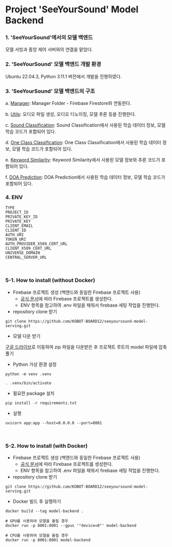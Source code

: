 # Project 'SeeYourSound' Model Backend

### 1. 'SeeYourSound'에서의 모델 백엔드

모델 서빙과 중앙 제어 서버와의 연결을 맡았다.
<br>

### 2. 'SeeYourSound' 모델 백엔드 개발 환경

Ubuntu 22.04.3, Python 3.11.1 버전에서 개발을 진행하였다.
<br>

### 3. 'SeeYourSound' 모델 백엔드의 구조

a. [Manager](https://github.com/KOBOT-BOARD12/seeyoursound-model-serving/blob/develop/manager/firebase_manager.py): Manager Folder - Firebase Firestore와 연동한다.

b. [Utils](https://github.com/KOBOT-BOARD12/seeyoursound-model-serving/tree/develop/utils): 오디오 파일 생성, 오디오 디노이징, 모델 추론 등을 진행한다.

c. [Sound Classification](https://github.com/KOBOT-BOARD12/seeyoursound-model-serving/tree/develop/sound_classification): Sound Classification에서 사용된 학습 데이터 정보, 모델 학습 코드가 포함되어 있다.

d. [One Class Classification](https://github.com/KOBOT-BOARD12/seeyoursound-model-serving/tree/develop/sound_classification): One Class Classification에서 사용된 학습 데이터 정보, 모델 학습 코드가 포함되어 있다.

e. [Keyword Similarity](https://github.com/KOBOT-BOARD12/seeyoursound-model-serving/tree/develop/keyword_similarity): Keyword Similarity에서 사용된 모델 정보와 추론 코드가 포함되어 있다.

f. [DOA Prediction](https://github.com/KOBOT-BOARD12/seeyoursound-model-serving/tree/develop/DOA_Prediction): DOA Prediction에서 사용된 학습 데이터 정보, 모델 학습 코드가 포함되어 있다.

### 4. ENV

```
TYPE
PROJECT_ID
PRIVATE_KEY_ID
PRIVATE_KEY
CLIENT_EMAIL
CLIENT_ID
AUTH_URI
TOKEN_URI
AUTH_PROVIDER_X509_CERT_URL
CLIENT_X509_CERT_URL
UNIVERSE_DOMAIN
CENTRAL_SERVER_URL
```

<br>

### 5-1. How to install (without Docker)

- Firebase 프로젝트 생성 (백앤드와 동일한 Firebase 프로젝트 사용)
  - [공식 문서](https://firebase.google.com/)에 따라 Firebase 프로젝트를 생성한다.
  - ENV 항목을 참고하여 .env 파일을 채워서 firebase 세팅 작업을 진행한다.
- repository clone 받기

```shell
git clone https://github.com/KOBOT-BOARD12/seeyoursound-model-serving.git
```

- 모델 다운 받기

[구글 드라이브](https://drive.google.com/file/d/1KC4cleo_hQfop0Anw3zvXsy25BCl4tI6/view?usp=sharing)로 이동하여 zip 파일을 다운받은 후 프로젝트 루트의 model 파일에 압축 풀기

- Python 가상 환경 설정

```shell
python -m venv .venv
```

```shell
. .venv/bin/activate
```

- 필요한 package 설치

```shell
pip install -r requirements.txt
```

- 실행

```shell
uvicorn app:app --host=0.0.0.0 --port=8001
```

<br>

### 5-2. How to install (with Docker)

- Firebase 프로젝트 생성 (백앤드와 동일한 Firebase 프로젝트 사용)
  - [공식 문서](https://firebase.google.com/)에 따라 Firebase 프로젝트를 생성한다.
  - ENV 항목을 참고하여 .env 파일을 채워서 firebase 세팅 작업을 진행한다.
- repository clone 받기

```shell
git clone https://github.com/KOBOT-BOARD12/seeyoursound-model-serving.git
```

- Docker 빌드 후 실행하기

```shell
docker build --tag model-backend .
```

```shell
# GPU를 사용하여 모델을 돌릴 경우
docker run -p 8001:8001 --gpus '"device=0"' model-backend

# CPU를 사용하여 모델을 돌릴 경우
docker run -p 8001:8001 model-backend
```
